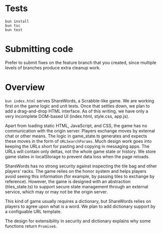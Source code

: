 # Tests

    bun install
    bun tsc
    bun test

# Submitting code

Prefer to submit fixes on the feature branch that you created, since multiple levels of branches produce extra cleanup work.

# Overview

`bun index.html` serves ShareWords, a Scrabble-like game. We are working first on the game logic and unit tests. Once that settles down, we plan to add a drag-and-drop HTML interface. As of this writing, we have only a very incomplete DOM-based UI (index.html, style.css, app.js).

Apart from loading static HTML, JavaScript, and CSS, the game has no communication with the origin server. Players exchange moves by external chat or other means. The logic in game_state.ts generates and expects these moves in the form of `URLSearchParams`. Much design work goes into keeping the URLs short for pasting and copying in messaging apps. The URLs will contain only deltas, not the whole game state or history. We store game states in localStorage to prevent data loss when the page reloads.

ShareWords has no strong security against inspecting the tile bag and other players' racks. The game relies on the honor system and helps players avoid seeing this information (for example, by passing tiles to exchange by reference). However, the game is designed with an abstraction (tiles_state.ts) to support secure state management through an external service, which may or may not be the origin server.

This kind of game usually requires a dictionary, but ShareWords relies on players to agree upon what is a word. We plan to add dictionary support by a configuable URL template.

The design for extensibility in security and dictionary explains why some functions return `Promise`s.
